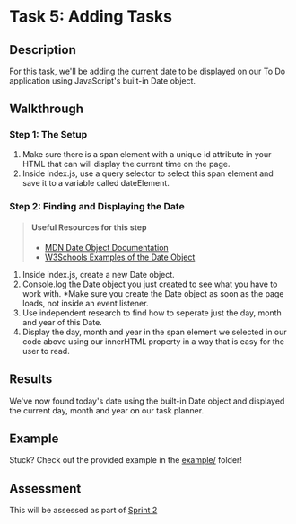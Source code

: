 # Task 5: Adding Tasks

## Description

For this task, we'll be adding the current date to be displayed on our To Do application using JavaScript's 
built-in Date object.

## Walkthrough

### Step 1: The Setup

1. Make sure there is a span element with a unique id attribute in your HTML that can will display the current time on the page.
2. Inside index.js, use a query selector to select this span element and save it to a variable called dateElement.

### Step 2: Finding and Displaying the Date
> #### Useful Resources for this step
> - [MDN Date Object Documentation](https://developer.mozilla.org/en-US/docs/Web/JavaScript/Reference/Global_Objects/Date)
> - [W3Schools Examples of the Date Object](https://www.w3schools.com/js/js_dates.asp)

1. Inside index.js, create a new Date object. 
2. Console.log the Date object you just created to see what you have to work with. *Make sure you create the Date object as soon as the page loads, not inside an event listener.
3. Use independent research to find how to seperate just the day, month and year of this Date. 
4. Display the day, month and year in the span element we selected in our code above using our innerHTML property in a way that is easy for the user to read.

## Results

We've now found today's date using the built-in Date object and displayed the current day, month and year on our task planner.

## Example

Stuck? Check out the provided example in the [example/](example/) folder!

## Assessment

This will be assessed as part of [Sprint 2](https://docs.google.com/spreadsheets/d/1WPyC5aAZANBREZ_Z23YLATMUkkP_v65IEY2rdOCLAQ0/edit?usp=sharing) 

